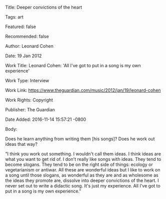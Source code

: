 Title:  Deeper convictions of the heart

Tags:   art

Featured: false

Recommended: false

Author: Leonard Cohen

Date:   19 Jan 2012

Work Title: Leonard Cohen: 'All I've got to put in a song is my own experience'

Work Type: Interview

Work Link: https://www.theguardian.com/music/2012/jan/19/leonard-cohen

Work Rights: Copyright

Publisher: The Guardian

Date Added: 2016-11-14 15:57:21 -0800

Body: 

Does he learn anything from writing them [his songs]? Does he work out ideas that way? 

"I think you work out something. I wouldn't call them ideas. I think ideas are what you want to get rid of. I don't really like songs with ideas. They tend to become slogans. They tend to be on the right side of things: ecology or vegetarianism or antiwar. All these are wonderful ideas but I like to work on a song until those slogans, as wonderful as they are and as wholesome as the ideas they promote are, dissolve into deeper convictions of the heart. I never set out to write a didactic song. It's just my experience. All I've got to put in a song is my own experience."
